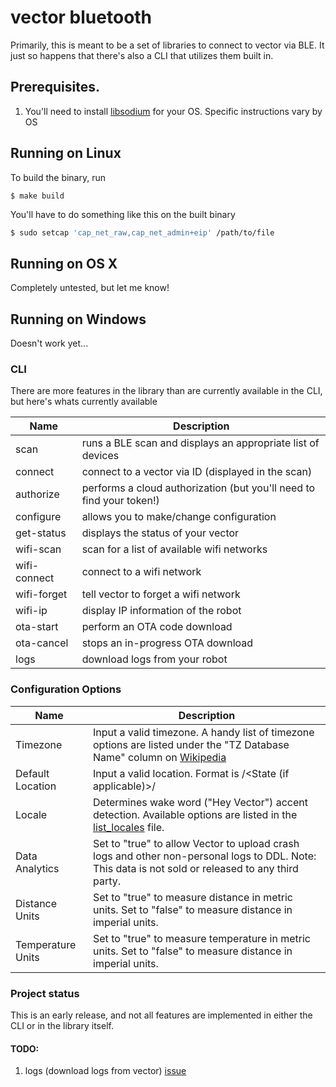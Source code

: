 # vector bluetooth

Primarily, this is meant to be a set of libraries to connect to vector via BLE.  It just so happens that there's also a CLI that utilizes them built in.

## Prerequisites.

1.  You'll need to install [libsodium](https://libsodium.gitbook.io/doc/) for your OS.  Specific instructions vary by OS

## Running on Linux

To build the binary, run
```
$ make build
```

You'll have to do something like this on the built binary

```sh
$ sudo setcap 'cap_net_raw,cap_net_admin+eip' /path/to/file
```

## Running on OS X

Completely untested, but let me know!

## Running on Windows

Doesn't work yet...

### CLI

There are more features in the library than are currently available in the CLI, but here's whats currently available

|  Name | Description  |
| ------------ | ------------ |
|  scan | runs a BLE scan and displays an appropriate list of devices  |
|  connect | connect to a vector via ID (displayed in the scan)  |
|  authorize | performs a cloud authorization (but you'll need to find your token!)  |
|  configure | allows you to make/change configuration  |
|  get-status | displays the status of your vector  |
|  wifi-scan | scan for a list of available wifi networks  |
|  wifi-connect | connect to a wifi network  |
|  wifi-forget | tell vector to forget a wifi network |
|  wifi-ip | display IP information of  the robot |
|  ota-start | perform an OTA code download  |
|  ota-cancel | stops an in-progress OTA download |
|  logs  | download logs from your robot  |

### Configuration Options

|  Name | Description  |
| ------------ | ------------ |
|  Timezone | Input a valid timezone. A handy list of timezone options are listed under the "TZ Database Name" column on [Wikipedia](https://en.wikipedia.org/wiki/List_of_tz_database_time_zones) |
|  Default Location | Input a valid location. Format is <City>/<State (if applicable)>/<Country> |
|  Locale | Determines wake word ("Hey Vector") accent detection. Available options are listed in the [list_locales](https://github.com/digital-dream-labs/vector-bluetooth/blob/vector-bluetooth-listings/list_locales) file. |
|  Data Analytics | Set to "true" to allow Vector to upload crash logs and other non-personal logs to DDL. Note: This data is not sold or released to any third party. |
|  Distance Units | Set to "true" to measure distance in metric units. Set to "false" to measure distance in imperial units. |
|  Temperature Units | Set to "true" to measure temperature in metric units. Set to "false" to measure distance in imperial units. |

### Project status

This is an early release, and not all features are implemented in either the CLI or in the library itself.

#### TODO:
1.  logs (download logs from vector) [issue](https://github.com/digital-dream-labs/vector-bluetooth/issues/4)

